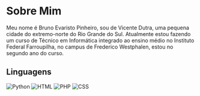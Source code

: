 # Sobre Mim
Meu nome é Bruno Evaristo Pinheiro, sou de Vicente Dutra, uma pequena cidade do extremo-norte do Rio Grande do Sul.
Atualmente estou fazendo um curso de Técnico em Informática integrado ao ensino médio no Instituto Federal Farroupilha, no campus de Frederico Westphalen, estou no segundo ano do curso.
## Linguagens
![Python](https://img.shields.io/badge/python-white?style=for-the-badge&logo=python&logoColor=white&color=blue
) ![HTML](https://img.shields.io/badge/html-%23E34F26.svg?style=for-the-badge&logo=html&logoColor=white) ![PHP](https://img.shields.io/badge/php-%23777BB4.svg?style=for-the-badge&logo=php&logoColor=white) ![CSS](https://img.shields.io/badge/css3-%231572B6.svg?style=for-the-badge&logo=css&logoColor=white)
